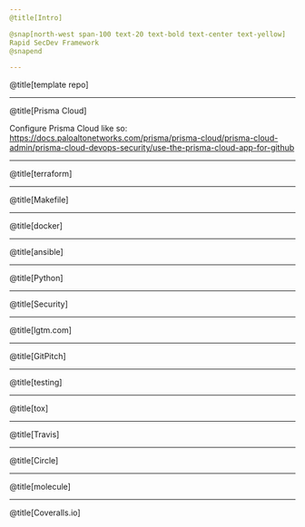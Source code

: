 ```yaml
---
@title[Intro]

@snap[north-west span-100 text-20 text-bold text-center text-yellow]
Rapid SecDev Framework
@snapend

---
```

@title[template repo]

---
@title[Prisma Cloud]

Configure Prisma Cloud like so: 
https://docs.paloaltonetworks.com/prisma/prisma-cloud/prisma-cloud-admin/prisma-cloud-devops-security/use-the-prisma-cloud-app-for-github

---
@title[terraform]

---
@title[Makefile]

---
@title[docker]

---
@title[ansible]

---
@title[Python]

---
@title[Security]

---
@title[lgtm.com]

---
@title[GitPitch]

---
@title[testing]

---
@title[tox]

---
@title[Travis]

---
@title[Circle]

---
@title[molecule]

---
@title[Coveralls.io]
